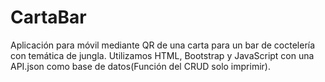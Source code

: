 # CartaBar
Aplicación para móvil mediante QR de una carta para un bar de coctelería con temática de jungla. Utilizamos HTML, Bootstrap y JavaScript con una API.json como base de datos(Función del CRUD solo imprimir).
